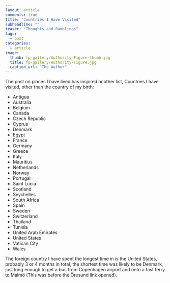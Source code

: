 ```yaml
---
layout: article
comments: true
title: "Countries I Have Visited"
subheadline: ""
teaser: "Thoughts and Ramblings"
tags:
  - post
categories:
  - article
image:
  thumb: fp-gallery/Authority-Figure-thumb.jpg
  title: fp-gallery/Authority-Figure.jpg
  caption_url: "The Author"
---
```


The post on places I have lived has inspired another list, Countries I have visited, other than the country of my birth:

*   Antigua
*   Australia
*   Belgium
*   Canada
*   Czech Republic
*   Cyprus
*   Denmark
*   Egypt
*   France
*   Germany
*   Greece
*   Italy
*   Mauritius
*   Netherlands
*   Norway
*   Portugal
*   Saint Lucia
*   Scotland
*   Seychelles
*   South Africa
*   Spain
*   Sweden
*   Switzerland
*   Thailand
*   Tunisia
*   United Arab Emirates
*   United States
*   Vatican City
*   Wales

The foreign country I have spent the longest time in is the United States, probably 3 or 4 months in total, the shortest time was likely to be Denmark, just long enough to get a bus from Copenhagen airport and onto a fast ferry to Malmö (This was before the Öresund link opened).
